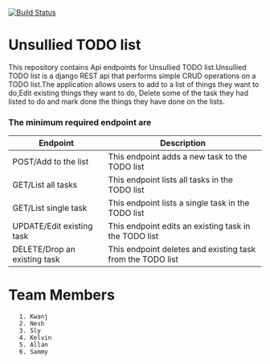 [![Build Status](https://travis-ci.org/nesh-dev/unsullied-DRF.svg?branch=develop)](https://travis-ci.org/nesh-dev/unsullied-DRF)

# Unsullied TODO list
This repository contains Api endpoints for Unsullied TODO list.Unsullied TODO list is a django REST api that performs simple CRUD operations on a TODO list.The application allows users to add to a list of things they want to do,Edit existing things they want to do, Delete some of the task they had listed to do and mark done the things they have done on the lists.

### The minimum required endpoint are
| Endpoint | Description |
| --- | --- |
| POST/Add to the list | This endpoint adds a new task to the TODO list |
|GET/List all tasks | This endpoint lists all tasks in the TODO list|
|GET/List single task | This endpoint lists a single task in the TODO list |
|UPDATE/Edit existing task | This endpoint edits an existing task in the TODO list |
|DELETE/Drop an existing task | This endpoint deletes and existing task from the TODO list |



Team Members
======
```
   1. Kwanj
   2. Nesh
   3. Sly
   4. Kelvin
   5. Allan
   6. Sammy
```
